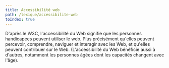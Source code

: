 ```yaml
---
title: Accessibilité web
path: /lexique/accessibilite-web
toIndex: true
---
```


D'après le W3C, l'accessibilité du Web signifie que les personnes handicapées peuvent utiliser le web. Plus précisément qu'elles peuvent percevoir, comprendre, naviguer et interagir avec les Web, et qu'elles peuvent contribuer sur le Web. (L'accessibilité du Web bénéficie aussi à d'autres, notamment les personnes âgées dont les capacités changent avec l'âge).

